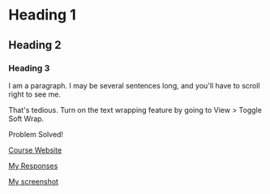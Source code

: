 # Heading 1
## Heading 2
### Heading 3

I am a paragraph. I may be several sentences long, and you'll have to scroll right to see me.

That's tedious. Turn on the text wrapping feature by going to View > Toggle Soft Wrap.

Problem Solved!

[Course Website](https://intro-web-dev.media-ed-online.com/)

[My Responses](./responses.txt)

[My screenshot](./images/Screenshot.png)

